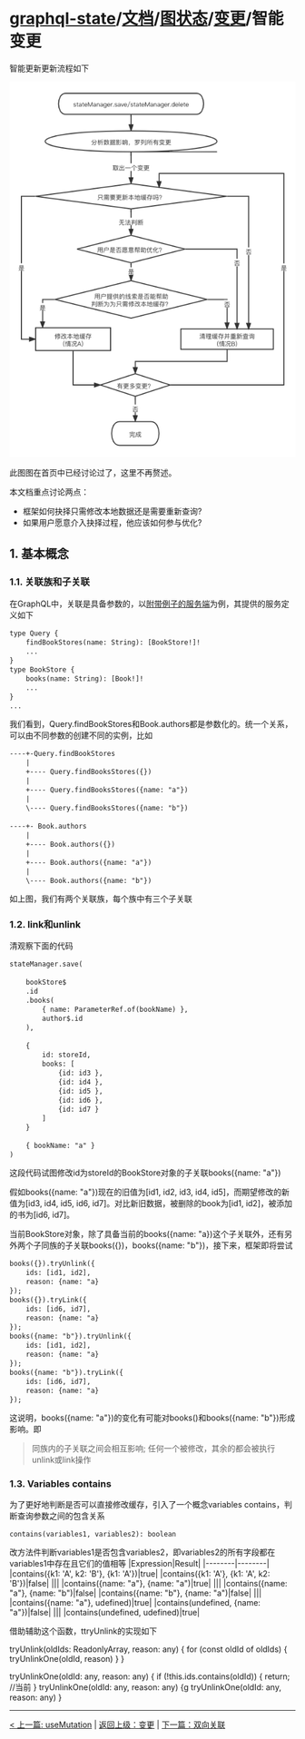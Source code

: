 # [graphql-state](https://github.com/babyfish-ct/graphql-state)/[文档](../README_zh_CN.md)/[图状态](../README_zh_CN.md)/[变更](./README.md)/智能变更

智能更新更新流程如下

![image](../../../smart-mutation_zh_CN.png "smart mutation")

此图图在首页中已经讨论过了，这里不再赘述。

本文档重点讨论两点：

- 框架如何抉择只需修改本地数据还是需要重新查询?
- 如果用户愿意介入抉择过程，他应该如何参与优化?

## 1. 基本概念

### 1.1. 关联族和子关联

在GraphQL中，关联是具备参数的，以[附带例子的服务端](https://github.com/babyfish-ct/graphql-state/tree/master/example/server)为例，其提供的服务定义如下

```
type Query {
    findBookStores(name: String): [BookStore!]!
    ...
}
type BookStore {
    books(name: String): [Book!]!
    ...
}
...
```

我们看到，Query.findBookStores和Book.authors都是参数化的。统一个关系，可以由不同参数的创建不同的实例，比如

```
----+-Query.findBookStores
    |
    +---- Query.findBooksStores({})
    |
    +---- Query.findBooksStores({name: "a"})
    |
    \---- Query.findBooksStores({name: "b"})

----+- Book.authors
    |
    +---- Book.authors({})
    |
    +---- Book.authors({name: "a"})
    |
    \---- Book.authors({name: "b"})
```

如上图，我们有两个关联族，每个族中有三个子关联

### 1.2. link和unlink

清观察下面的代码
```
stateManager.save(

    bookStore$
    .id
    .books(
        { name: ParameterRef.of(bookName) },
        author$.id
    ),
    
    {
        id: storeId,
        books: [
            {id: id3 }, 
            {id: id4 }, 
            {id: id5 },
            {id: id6 },
            {id: id7 }
        ]
    }
    
    { bookName: "a" }
)
```
这段代码试图修改id为storeId的BookStore对象的子关联books({name: "a"})

假如books({name: "a"})现在的旧值为[id1, id2, id3, id4, id5]，而期望修改的新值为[id3, id4, id5, id6, id7]。对比新旧数据，被删除的book为[id1, id2]，被添加的书为[id6, id7]。

当前BookStore对象，除了具备当前的books({name: "a})这个子关联外，还有另外两个子同族的子关联books({})，books({name: "b"})，接下来，框架即将尝试
```
books({}).tryUnlink({
    ids: [id1, id2], 
    reason: {name: "a}
});
books({}).tryLink({
    ids: [id6, id7], 
    reason: {name: "a}
});
books({name: "b"}).tryUnlink({
    ids: [id1, id2], 
    reason: {name: "a}
});
books({name: "b"}).tryLink({
    ids: [id6, id7], 
    reason: {name: "a}
});
```
这说明，books({name: "a"})的变化有可能对books()和books({name: "b"})形成影响。即

> 同族内的子关联之间会相互影响; 任何一个被修改，其余的都会被执行unlink或link操作

### 1.3. Variables contains

为了更好地判断是否可以直接修改缓存，引入了一个概念variables contains，判断查询参数之间的包含关系
```
contains(variables1, variables2): boolean
```
改方法件判断variables1是否包含variables2，即variables2的所有字段都在variables1中存在且它们的值相等
|Expression|Result|
|--------|--------|
|contains({k1: 'A', k2: 'B'}, {k1: 'A'})|true|
|contains({k1: 'A'}, {k1: 'A', k2: 'B'})|false|
|||
|contains({name: "a"}, {name: "a")|true|
|||
|contains({name: "a"}, {name: "b")|false|
|contains({name: "b"}, {name: "a")|false|
|||
|contains({name: "a"}, udefined)|true|
|contains(undefined, {name: "a"})|false|
|||
|contains(undefined, udefined)|true|

借助辅助这个函数，ttryUnlink的实现如下

tryUnlink(oldIds: ReadonlyArray<any>, reason: any) {
    for (const oldId of oldIds) {
        tryUnlinkOne(oldId, reason)
    }
}

tryUnlinkOne(oldId: any, reason: any) {
    if (!this.ids.contains(oldId)) {
        return; //当前
    }
tryUnlinkOne(oldId: any, reason: any) {g
tryUnlinkOne(oldId: any, reason: any) 
}

--------------------------------

[< 上一篇: useMutation](./useMutation_zh_CN.md) | [返回上级：变更](./README_zh_CN.md) | [下一篇：双向关联](./bidirectional-association_zh_CN.md)
